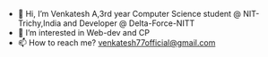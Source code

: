 - 👋 Hi, I’m Venkatesh A,3rd year Computer Science student @ NIT-Trichy,India and Developer @ Delta-Force-NITT
- 👀 I’m interested in Web-dev and CP
- 📫 How to reach me? venkatesh77official@gmail.com
